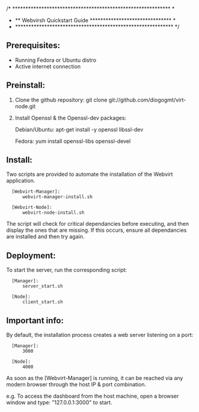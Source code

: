 /* ************************************************************ *
 * ** Webvirsh Quickstart Guide ******************************* *
 * ************************************************************ */

 Prerequisites: 
 -----------------

  - Running Fedora or Ubuntu distro
  - Active internet connection


 Preinstall:
 -----------------

 1) Clone the github repository:
      git clone git://github.com/diogogmt/virt-node.git

 2) Install Openssl & the Openssl-dev packages:

      Debian/Ubuntu: 
          apt-get install -y openssl libssl-dev

      Fedora:
          yum install openssl-libs openssl-devel


 Install:
 -----------------

 Two scripts are provided to automate the installation of the Webvirt application.

      [Webvirt-Manager]: 
          webvirt-manager-install.sh

      [Webvirt-Node]:
          webvirt-node-install.sh


 The script will check for critical dependancies before executing, and then display the 
 ones that are missing.  If this occurs, ensure all dependancies are installed and then
 try again.


 Deployment:
 -----------------

 To start the server, run the corresponding script:

      [Manager]: 
          server_start.sh

      [Node]:
          client_start.sh


 Important info: 
 -----------------

 By default, the installation process creates a web server listening on a port:

      [Manager]: 
          3000

      [Node]:
          4000

 As soon as the [Webvirt-Manager] is running, it can be reached via any modern browser
 through the host IP & port combination. 

   e.g. 
     To access the dashboard from the host machine, open a browser window
     and type: "127.0.0.1:3000" to start.
